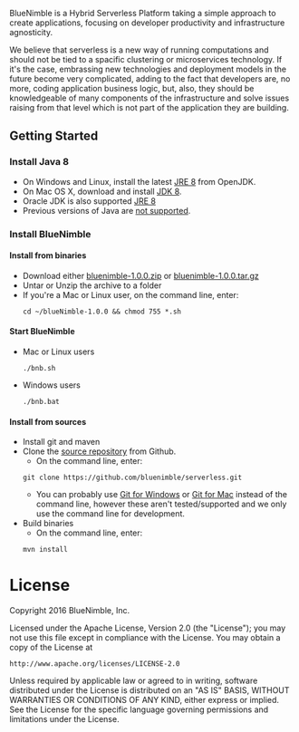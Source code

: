 BlueNimble is a Hybrid Serverless Platform taking a simple approach to create applications, focusing on developer productivity and infrastructure agnosticity.

We believe that serverless is a new way of running computations and should not be tied to a spacific clustering or microservices technology. If it's the case, embrassing new technologies and deployment models in the future become very complicated, adding to the fact that developers are, no more, coding application business logic, but, also, they should be knowledgeable of many components of the infrastructure and solve issues raising from that level which is not part of the application they are building.

## Getting Started

### Install Java 8
 * On Windows and Linux, install the latest [JRE 8](http://openjdk.java.net) from OpenJDK.   
 * On Mac OS X, download and install [JDK 8](http://www.oracle.com/technetwork/java/javase/downloads). 
 * Oracle JDK is also supported [JRE 8](http://www.oracle.com/technetwork/java/javase/downloads)
 * Previous versions of Java are [not supported](https://github.com/processing/processing/wiki/Supported-Platforms#java-versions).

### Install BlueNimble

#### Install from binaries
* Download either [bluenimble-1.0.0.zip](https://blueNimble-1.0.0) or [bluenimble-1.0.0.tar.gz](https://blueNimble-1.0.0)
* Untar or Unzip the archive to a folder
* If you're a Mac or Linux user, on the command line, enter:
    ````
    cd ~/blueNimble-1.0.0 && chmod 755 *.sh
    ````
#### Start BlueNimble
* Mac or Linux users
    ````
    ./bnb.sh
    ````
* Windows users
    ````
    ./bnb.bat
    ````
#### Install from sources
* Install git and maven 
* Clone the [source repository](http://github.com/bluenimble/serverless) from Github. 
    * On the command line, enter:
    ````
    git clone https://github.com/bluenimble/serverless.git
    ````
    * You can probably use [Git for Windows](http://windows.github.com/) or [Git for Mac](http://mac.github.com/) instead of the command line, however these aren't tested/supported and we only use the command line for development.
* Build binaries
    * On the command line, enter:
    ````
    mvn install
    ````


License
=======
Copyright 2016 BlueNimble, Inc.

Licensed under the Apache License, Version 2.0 (the "License");
you may not use this file except in compliance with the License.
You may obtain a copy of the License at

    http://www.apache.org/licenses/LICENSE-2.0

Unless required by applicable law or agreed to in writing, software
distributed under the License is distributed on an "AS IS" BASIS,
WITHOUT WARRANTIES OR CONDITIONS OF ANY KIND, either express or implied.
See the License for the specific language governing permissions and
limitations under the License.
